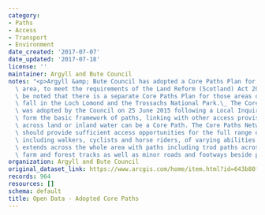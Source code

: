 ```yaml
---
category:
- Paths
- Access
- Transport
- Environment
date_created: '2017-07-07'
date_updated: '2017-07-18'
license: ''
maintainer: Argyll and Bute Council
notes: "<p>Argyll &amp; Bute Council has adopted a Core Paths Plan for the Council\
  \ area, to meet the requirements of the Land Reform (Scotland) Act 2003:\_ It should\
  \ be noted that there is a separate Core Paths Plan for those areas of Argyll that\
  \ fall in the Loch Lomond and the Trossachs National Park.\_ The Core Paths Plan\
  \ was adopted by the Council on 25 June 2015 following a Local Inquiry.\_ Core Paths\
  \ form the basic framework of paths, linking with other access provision. Any route\
  \ across land or inland water can be a Core Path. The Core Paths Network as a whole\
  \ should provide sufficient access opportunities for the full range of access takers,\
  \ including walkers, cyclists and horse riders, of varying abilities. The network\
  \ extends across the whole area with paths including trod paths across natural ground,\
  \ farm and forest tracks as well as minor roads and footways beside public roads.</p>"
organization: Argyll and Bute Council
original_dataset_link: https://www.arcgis.com/home/item.html?id=643b80fbbdfa4b139129e871a4ec2d69
records: 964
resources: []
schema: default
title: Open Data - Adopted Core Paths
---
```

